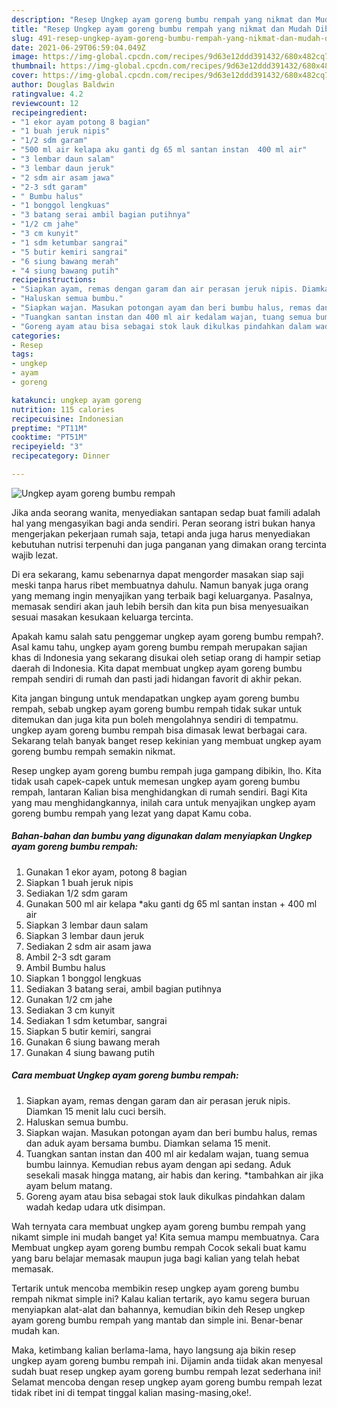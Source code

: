 ```yaml
---
description: "Resep Ungkep ayam goreng bumbu rempah yang nikmat dan Mudah Dibuat"
title: "Resep Ungkep ayam goreng bumbu rempah yang nikmat dan Mudah Dibuat"
slug: 491-resep-ungkep-ayam-goreng-bumbu-rempah-yang-nikmat-dan-mudah-dibuat
date: 2021-06-29T06:59:04.049Z
image: https://img-global.cpcdn.com/recipes/9d63e12ddd391432/680x482cq70/ungkep-ayam-goreng-bumbu-rempah-foto-resep-utama.jpg
thumbnail: https://img-global.cpcdn.com/recipes/9d63e12ddd391432/680x482cq70/ungkep-ayam-goreng-bumbu-rempah-foto-resep-utama.jpg
cover: https://img-global.cpcdn.com/recipes/9d63e12ddd391432/680x482cq70/ungkep-ayam-goreng-bumbu-rempah-foto-resep-utama.jpg
author: Douglas Baldwin
ratingvalue: 4.2
reviewcount: 12
recipeingredient:
- "1 ekor ayam potong 8 bagian"
- "1 buah jeruk nipis"
- "1/2 sdm garam"
- "500 ml air kelapa aku ganti dg 65 ml santan instan  400 ml air"
- "3 lembar daun salam"
- "3 lembar daun jeruk"
- "2 sdm air asam jawa"
- "2-3 sdt garam"
- " Bumbu halus"
- "1 bonggol lengkuas"
- "3 batang serai ambil bagian putihnya"
- "1/2 cm jahe"
- "3 cm kunyit"
- "1 sdm ketumbar sangrai"
- "5 butir kemiri sangrai"
- "6 siung bawang merah"
- "4 siung bawang putih"
recipeinstructions:
- "Siapkan ayam, remas dengan garam dan air perasan jeruk nipis. Diamkan 15 menit lalu cuci bersih."
- "Haluskan semua bumbu."
- "Siapkan wajan. Masukan potongan ayam dan beri bumbu halus, remas dan aduk ayam bersama bumbu. Diamkan selama 15 menit."
- "Tuangkan santan instan dan 400 ml air kedalam wajan, tuang semua bumbu lainnya. Kemudian rebus ayam dengan api sedang. Aduk sesekali masak hingga matang, air habis dan kering. *tambahkan air jika ayam belum matang."
- "Goreng ayam atau bisa sebagai stok lauk dikulkas pindahkan dalam wadah kedap udara utk disimpan."
categories:
- Resep
tags:
- ungkep
- ayam
- goreng

katakunci: ungkep ayam goreng 
nutrition: 115 calories
recipecuisine: Indonesian
preptime: "PT11M"
cooktime: "PT51M"
recipeyield: "3"
recipecategory: Dinner

---
```



![Ungkep ayam goreng bumbu rempah](https://img-global.cpcdn.com/recipes/9d63e12ddd391432/680x482cq70/ungkep-ayam-goreng-bumbu-rempah-foto-resep-utama.jpg)

Jika anda seorang wanita, menyediakan santapan sedap buat famili adalah hal yang mengasyikan bagi anda sendiri. Peran seorang istri bukan hanya mengerjakan pekerjaan rumah saja, tetapi anda juga harus menyediakan kebutuhan nutrisi terpenuhi dan juga panganan yang dimakan orang tercinta wajib lezat.

Di era  sekarang, kamu sebenarnya dapat mengorder masakan siap saji meski tanpa harus ribet membuatnya dahulu. Namun banyak juga orang yang memang ingin menyajikan yang terbaik bagi keluarganya. Pasalnya, memasak sendiri akan jauh lebih bersih dan kita pun bisa menyesuaikan sesuai masakan kesukaan keluarga tercinta. 



Apakah kamu salah satu penggemar ungkep ayam goreng bumbu rempah?. Asal kamu tahu, ungkep ayam goreng bumbu rempah merupakan sajian khas di Indonesia yang sekarang disukai oleh setiap orang di hampir setiap daerah di Indonesia. Kita dapat membuat ungkep ayam goreng bumbu rempah sendiri di rumah dan pasti jadi hidangan favorit di akhir pekan.

Kita jangan bingung untuk mendapatkan ungkep ayam goreng bumbu rempah, sebab ungkep ayam goreng bumbu rempah tidak sukar untuk ditemukan dan juga kita pun boleh mengolahnya sendiri di tempatmu. ungkep ayam goreng bumbu rempah bisa dimasak lewat berbagai cara. Sekarang telah banyak banget resep kekinian yang membuat ungkep ayam goreng bumbu rempah semakin nikmat.

Resep ungkep ayam goreng bumbu rempah juga gampang dibikin, lho. Kita tidak usah capek-capek untuk memesan ungkep ayam goreng bumbu rempah, lantaran Kalian bisa menghidangkan di rumah sendiri. Bagi Kita yang mau menghidangkannya, inilah cara untuk menyajikan ungkep ayam goreng bumbu rempah yang lezat yang dapat Kamu coba.

<!--inarticleads1-->

##### Bahan-bahan dan bumbu yang digunakan dalam menyiapkan Ungkep ayam goreng bumbu rempah:

1. Gunakan 1 ekor ayam, potong 8 bagian
1. Siapkan 1 buah jeruk nipis
1. Sediakan 1/2 sdm garam
1. Gunakan 500 ml air kelapa *aku ganti dg 65 ml santan instan + 400 ml air
1. Siapkan 3 lembar daun salam
1. Siapkan 3 lembar daun jeruk
1. Sediakan 2 sdm air asam jawa
1. Ambil 2-3 sdt garam
1. Ambil  Bumbu halus
1. Siapkan 1 bonggol lengkuas
1. Sediakan 3 batang serai, ambil bagian putihnya
1. Gunakan 1/2 cm jahe
1. Sediakan 3 cm kunyit
1. Sediakan 1 sdm ketumbar, sangrai
1. Siapkan 5 butir kemiri, sangrai
1. Gunakan 6 siung bawang merah
1. Gunakan 4 siung bawang putih




<!--inarticleads2-->

##### Cara membuat Ungkep ayam goreng bumbu rempah:

1. Siapkan ayam, remas dengan garam dan air perasan jeruk nipis. Diamkan 15 menit lalu cuci bersih.
1. Haluskan semua bumbu.
1. Siapkan wajan. Masukan potongan ayam dan beri bumbu halus, remas dan aduk ayam bersama bumbu. Diamkan selama 15 menit.
1. Tuangkan santan instan dan 400 ml air kedalam wajan, tuang semua bumbu lainnya. Kemudian rebus ayam dengan api sedang. Aduk sesekali masak hingga matang, air habis dan kering. *tambahkan air jika ayam belum matang.
1. Goreng ayam atau bisa sebagai stok lauk dikulkas pindahkan dalam wadah kedap udara utk disimpan.




Wah ternyata cara membuat ungkep ayam goreng bumbu rempah yang nikamt simple ini mudah banget ya! Kita semua mampu membuatnya. Cara Membuat ungkep ayam goreng bumbu rempah Cocok sekali buat kamu yang baru belajar memasak maupun juga bagi kalian yang telah hebat memasak.

Tertarik untuk mencoba membikin resep ungkep ayam goreng bumbu rempah nikmat simple ini? Kalau kalian tertarik, ayo kamu segera buruan menyiapkan alat-alat dan bahannya, kemudian bikin deh Resep ungkep ayam goreng bumbu rempah yang mantab dan simple ini. Benar-benar mudah kan. 

Maka, ketimbang kalian berlama-lama, hayo langsung aja bikin resep ungkep ayam goreng bumbu rempah ini. Dijamin anda tiidak akan menyesal sudah buat resep ungkep ayam goreng bumbu rempah lezat sederhana ini! Selamat mencoba dengan resep ungkep ayam goreng bumbu rempah lezat tidak ribet ini di tempat tinggal kalian masing-masing,oke!.

